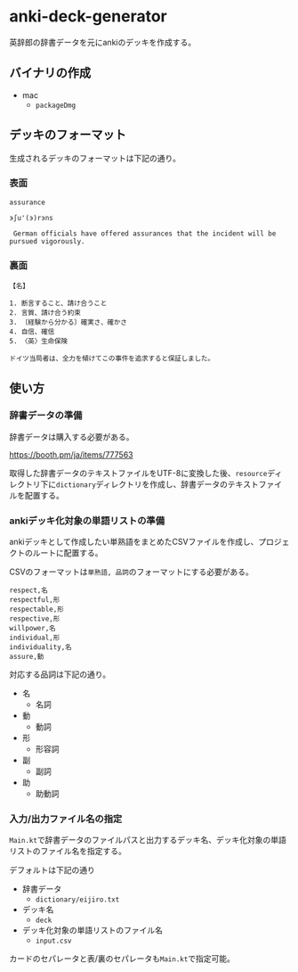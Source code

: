 # anki-deck-generator

英辞郎の辞書データを元にankiのデッキを作成する。

## バイナリの作成

- mac
  - `packageDmg`

## デッキのフォーマット

生成されるデッキのフォーマットは下記の通り。

### 表面

```
assurance

э∫u'(э)rэns

 German officials have offered assurances that the incident will be pursued vigorously.
```

### 裏面

```
【名】

1. 断言すること、請け合うこと
2. 言質、請け合う約束
3. 〔経験から分かる〕確実さ、確かさ
4. 自信、確信
5. 〈英〉生命保険

ドイツ当局者は、全力を傾けてこの事件を追求すると保証しました。
```

## 使い方

### 辞書データの準備

辞書データは購入する必要がある。

https://booth.pm/ja/items/777563

取得した辞書データのテキストファイルをUTF-8に変換した後、`resource`ディレクトリ下に`dictionary`ディレクトリを作成し、辞書データのテキストファイルを配置する。

### ankiデッキ化対象の単語リストの準備

ankiデッキとして作成したい単熟語をまとめたCSVファイルを作成し、プロジェクトのルートに配置する。

CSVのフォーマットは`単熟語, 品詞`のフォーマットにする必要がある。

```csv
respect,名
respectful,形
respectable,形
respective,形
willpower,名
individual,形
individuality,名
assure,動
```

対応する品詞は下記の通り。

- 名
  - 名詞
- 動
  - 動詞
- 形
  - 形容詞
- 副
  - 副詞
- 助
  - 助動詞

### 入力/出力ファイル名の指定

`Main.kt`で辞書データのファイルパスと出力するデッキ名、デッキ化対象の単語リストのファイル名を指定する。

デフォルトは下記の通り

- 辞書データ
  - `dictionary/eijiro.txt`
- デッキ名
  - `deck`
- デッキ化対象の単語リストのファイル名
  - `input.csv`

カードのセパレータと表/裏のセパレータも`Main.kt`で指定可能。

